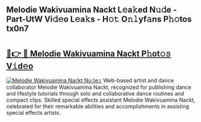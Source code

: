 ## Melodie Wakivuamina Nackt L𝚎a𝚔ed N𝚞𝚍e - Part-UtW Vi𝚍𝚎o L𝚎a𝚔s - H𝚘𝚝 O𝚗𝚕yf𝚊ns P𝚑𝚘tos tx0n7

# <h2><a href="http://kfdnriu.oniu.top/?m=Melodie+Wakivuamina+Nackt">🔗👉 🔴 Melodie Wakivuamina Nackt P𝚑ot𝚘𝚜 V𝚒d𝚎o</a></h2>

[![Melodie Wakivuamina Nackt Nu𝚍e𝚜](https://i.imgur.com/0qMVB7G.gif)](http://kfdnriu.oniu.top/?m=Melodie+Wakivuamina+Nackt)
Web-based artist and dance collaborator Melodie Wakivuamina Nackt, recognized for publishing dance and lifestyle tutorials through solo and collaborative dance routines and compact clips. Skilled special effects assistant Melodie Wakivuamina Nackt, celebrated for their remarkable abilities and accomplishments in assisting special effects artists.  
